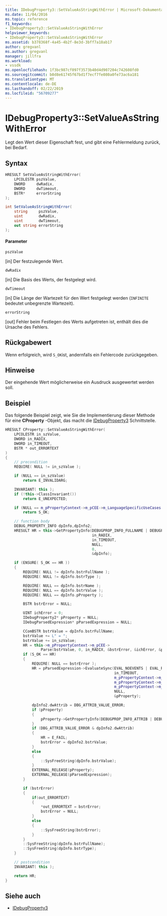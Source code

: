 ```yaml
---
title: IDebugProperty3::SetValueAsStringWithError | Microsoft-Dokumentation
ms.date: 11/04/2016
ms.topic: reference
f1_keywords:
- IDebugProperty3::SetValueAsStringWithError
helpviewer_keywords:
- IDebugProperty3::SetValueAsStringWithError
ms.assetid: b378368f-4a45-4b2f-8e3d-3bff7a18ab17
author: gregvanl
ms.author: gregvanl
manager: jillfra
ms.workload:
- vssdk
ms.openlocfilehash: 1f3bc987cf097f3573b40d4d907204c742608fd0
ms.sourcegitcommit: b0d8e61745f67bd1f7ecf7fe080a0fe73ac6a181
ms.translationtype: MT
ms.contentlocale: de-DE
ms.lasthandoff: 02/22/2019
ms.locfileid: "56709277"
---
```

# <a name="idebugproperty3setvalueasstringwitherror"></a>IDebugProperty3::SetValueAsStringWithError
Legt den Wert dieser Eigenschaft fest, und gibt eine Fehlermeldung zurück, bei Bedarf.

## <a name="syntax"></a>Syntax

```cpp
HRESULT SetValueAsStringWithError(
    LPCOLESTR pszValue,
    DWORD     dwRadix,
    DWORD     dwTimeout,
    BSTR*     errorString
);
```

```csharp
int SetValueAsStringWithError(
    string     pszValue,
    uint       dwRadix,
    uint       dwTimeout,
    out string errorString
);
```

#### <a name="parameters"></a>Parameter
`pszValue`

 [in] Der festzulegende Wert.

`dwRadix`

 [in] Die Basis des Werts, der festgelegt wird.

`dwTimeout`

 [in] Die Länge der Wartezeit für den Wert festgelegt werden (`INFINITE` bedeutet unbegrenzte Wartezeit).

`errorString`

 [out] Fehler beim Festlegen des Werts aufgetreten ist, enthält dies die Ursache des Fehlers.

## <a name="return-value"></a>Rückgabewert
Wenn erfolgreich, wird `S_OK`ist, andernfalls ein Fehlercode zurückgegeben.

## <a name="remarks"></a>Hinweise
Der eingehende Wert möglicherweise ein Ausdruck ausgewertet werden soll.

## <a name="example"></a>Beispiel
Das folgende Beispiel zeigt, wie Sie die Implementierung dieser Methode für eine **CProperty** -Objekt, das macht die [IDebugProperty3](../../../extensibility/debugger/reference/idebugproperty3.md) Schnittstelle.

```cpp
HRESULT CProperty::SetValueAsStringWithError(
    LPCOLESTR in_szValue,
    DWORD in_RADIX,
    DWORD in_TIMEOUT,
    BSTR * out_ERRORTEXT
)
{
    // precondition
    REQUIRE( NULL != in_szValue );

    if (NULL == in_szValue)
        return E_INVALIDARG;

    INVARIANT( this );
    if (!this->ClassInvariant())
        return E_UNEXPECTED;

    if (NULL == m_pPropertyContext->m_pCEE->m_LanguageSpecificUseCases.pfSetValue)
        return S_OK;

    // function body
    DEBUG_PROPERTY_INFO dpInfo,dpInfo2;
    HRESULT HR = this->GetPropertyInfo(DEBUGPROP_INFO_FULLNAME | DEBUGPROP_INFO_ATTRIB | DEBUGPROP_INFO_TYPE | DEBUGPROP_INFO_VALUE_AUTOEXPAND,
                                       in_RADIX,
                                       in_TIMEOUT,
                                       NULL,
                                       0,
                                       &dpInfo);

    if (ENSURE( S_OK == HR ))
    {
        REQUIRE( NULL != dpInfo.bstrFullName );
        REQUIRE( NULL != dpInfo.bstrType );

        REQUIRE( NULL == dpInfo.bstrName );
        REQUIRE( NULL == dpInfo.bstrValue );
        REQUIRE( NULL == dpInfo.pProperty );

        BSTR bstrError = NULL;

        UINT ichError = 0;
        IDebugProperty2* pProperty = NULL;
        IDebugParsedExpression* pParsedExpression = NULL;

        CComBSTR bstrValue = dpInfo.bstrFullName;
        bstrValue += L" = ";
        bstrValue += in_szValue;
        HR = this->m_pPropertyContext->m_pCEE->
                Parse(bstrValue, 0, in_RADIX, &bstrError, &ichError, &pParsedExpression);
        if (S_OK == HR)
        {
            REQUIRE( NULL == bstrError );
            HR = pParsedExpression->EvaluateSync(EVAL_NOEVENTS | EVAL_RETURNVALUE,
                                                 in_TIMEOUT,
                                                 m_pPropertyContext->m_pSymbolProvider,
                                                 m_pPropertyContext->m_pAddress,
                                                 m_pPropertyContext->m_pBinder,
                                                 NULL,
                                                 &pProperty);

            dpInfo2.dwAttrib = DBG_ATTRIB_VALUE_ERROR;
            if (pProperty)
            {
                pProperty->GetPropertyInfo(DEBUGPROP_INFO_ATTRIB | DEBUGPROP_INFO_VALUE,10,in_TIMEOUT,NULL,0,&dpInfo2);
            }
            if (DBG_ATTRIB_VALUE_ERROR & dpInfo2.dwAttrib)
            {
                HR = E_FAIL;
                bstrError = dpInfo2.bstrValue;
            }
            else
            {
                ::SysFreeString(dpInfo.bstrValue);
            }
            EXTERNAL_RELEASE(pProperty);
            EXTERNAL_RELEASE(pParsedExpression);
        }

        if (bstrError)
        {
            if(out_ERRORTEXT)
            {
                *out_ERRORTEXT = bstrError;
                bstrError = NULL;
            }
            else
            {
                ::SysFreeString(bstrError);
            }
        }
        ::SysFreeString(dpInfo.bstrFullName);
        ::SysFreeString(dpInfo.bstrType);
    }

    // postcondition
    INVARIANT( this );

    return HR;
}
```

## <a name="see-also"></a>Siehe auch
- [IDebugProperty3](../../../extensibility/debugger/reference/idebugproperty3.md)
